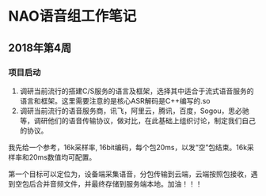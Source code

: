 # NAO语音组工作笔记

## 2018年第4周

### 项目启动

1. 调研当前流行的搭建C/S服务的语言及框架，选择其中适合于流式语音服务的语言和框架。这里需要注意的是核心ASR解码是C++编写的.so
2. 调研当前流行的语音服务商，讯飞，阿里云，腾讯，百度，Sogou，思必驰等，调研他们的语音传输协议，做对比，在此基础上组织讨论，制定我们自己的协议。

我先给一个参考，16k采样率, 16bit编码，每个包20ms，以发“空”包结束。16k采样率和20ms数值均可配置。

第一个目标可以定位为，设备端采集语音，分包传输到云端，云端按照包接收，遇到空包后合并音频文件，并最终存储到服务端本地。加油！！！
